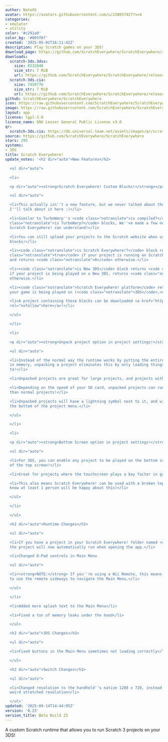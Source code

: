 ```yaml
---
author: NateXS
avatar: https://avatars.githubusercontent.com/u/230057427?v=4
categories:
- emulator
- utility
color: '#c291a9'
color_bg: '#805f6f'
created: '2025-05-01T16:11:42Z'
description: Play Scratch games on your 3DS!
download_page: https://github.com/ScratchEverywhere/ScratchEverywhere/releases
downloads:
  scratch-3ds.3dsx:
    size: 8332840
    size_str: 7 MiB
    url: https://github.com/ScratchEverywhere/ScratchEverywhere/releases/download/0.23/scratch-3ds.3dsx
  scratch-3ds.cia:
    size: 7459776
    size_str: 7 MiB
    url: https://github.com/ScratchEverywhere/ScratchEverywhere/releases/download/0.23/scratch-3ds.cia
github: ScratchEverywhere/ScratchEverywhere
icon: https://raw.githubusercontent.com/ScratchEverywhere/ScratchEverywhere/refs/heads/main/gfx/icon.png
image: https://raw.githubusercontent.com/ScratchEverywhere/ScratchEverywhere/refs/heads/main/gfx/logo.png
layout: app
license: lgpl-3.0
license_name: GNU Lesser General Public License v3.0
qr:
  scratch-3ds.cia: https://db.universal-team.net/assets/images/qr/scratch-3ds-cia.png
source: https://github.com/ScratchEverywhere/ScratchEverywhere
stars: 295
systems:
- 3DS
title: Scratch Everywhere!
update_notes: '<h2 dir="auto">New Features</h2>

  <ul dir="auto">

  <li>

  <p dir="auto"><strong>Scratch Everywhere! Custom Blocks!</strong></p>

  <ul dir="auto">

  <li>This actually isn''t a new feature, but we never talked about them at all so
  I''ll talk about it here :)</li>

  <li>Similar to TurboWarp''s <code class="notranslate">is compiled?</code> and <code
  class="notranslate">is TurboWarp?</code> blocks, We''ve made a few new blocks that
  Scratch Everywhere! can understand!</li>

  <li>You can still upload your projects to the Scratch website when using these new
  blocks!</li>

  <li><code class="notranslate">is Scratch Everywhere!?</code> block returns <code
  class="notranslate">true</code> if your project is running on Scratch Everywhere,
  and returns <code class="notranslate">0</code> otherwise.</li>

  <li><code class="notranslate">is New 3DS</code> block returns <code class="notranslate">true</code>
  if your project is being played on a New 3DS, returns <code class="notranslate">false</code>
  otherwise.</li>

  <li><code class="notranslate">Scratch Everywhere! platform</code> returns the platform
  your game is being played on (<code class="notranslate">3DS</code>,<code class="notranslate">Wii</code>,etc).</li>

  <li>A project containing these blocks can be downloaded <a href="https://scratchbox.grady.link/api/project/K26OtTN2WDJ9/download"
  rel="nofollow">here</a>!</li>

  </ul>

  </li>

  <li>

  <p dir="auto"><strong>Unpack project option in project settings!</strong></p>

  <ul dir="auto">

  <li>Instead of the normal way the runtime works by putting the entire scratch project
  in memory, unpacking a project eliminates this by only loading things when it needs
  to!</li>

  <li>Unpacked projects are great for large projects, and projects with a ton of images!</li>

  <li>Depending on the speed of your SD card, unpacked projects can run way faster
  than normal projects!</li>

  <li>Unpacked projects will have a lightning symbol next to it, and will appear towards
  the bottom of the project menu.</li>

  </ul>

  </li>

  <li>

  <p dir="auto"><strong>Bottom Screen option in project settings!</strong></p>

  <ul dir="auto">

  <li>For 3DS, you can enable any project to be played on the bottom screen instead
  of the top screen!</li>

  <li>Great for projects where the touchscreen plays a key factor in gameplay!</li>

  <li>This also means Scratch Everywhere! can be used with a broken top screen! (I
  know at least 1 person will be happy about this)</li>

  </ul>

  </li>

  </ul>

  <h2 dir="auto">Runtime Changes</h2>

  <ul dir="auto">

  <li>If you have a project in your Scratch Everywhere! folder named <code class="notranslate">project.sb3</code>,
  the project will now automatically run when opening the app.</li>

  <li>Changed D-Pad controls in Main Menu

  <ul dir="auto">

  <li><strong>NOTE:</strong> If you''re using a Wii Remote, this means you now have
  to use the remote sideways to navigate the Main Menu.</li>

  </ul>

  </li>

  <li>Added more splash text to the Main Menu</li>

  <li>Fixed a ton of memory leaks under the hood</li>

  </ul>

  <h2 dir="auto">3DS Changes</h2>

  <ul dir="auto">

  <li>Fixed buttons in the Main Menu sometimes not loading correctly</li>

  </ul>

  <h2 dir="auto">Switch Changes</h2>

  <ul dir="auto">

  <li>Changed resolution to the handheld''s native 1280 x 720, instead of being a
  weird stretched resolution</li>

  </ul>'
updated: '2025-09-14T14:44:05Z'
version: '0.23'
version_title: Beta Build 23
---
```

A custom Scratch runtime that allows you to run Scratch 3 projects on your 3DS!